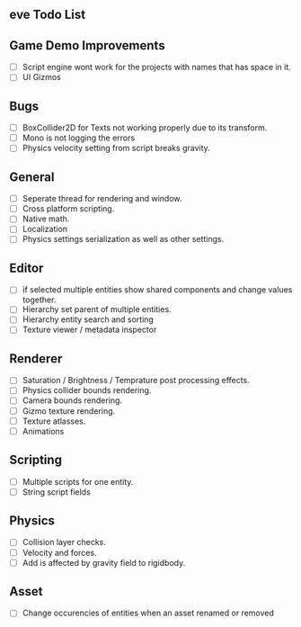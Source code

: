 ## eve Todo List

## Game Demo Improvements
- [ ] Script engine wont work for the projects with names that has space in it.
- [ ] UI Gizmos

## Bugs
- [ ] BoxCollider2D for Texts not working properly due to its transform. 
- [ ] Mono is not logging the errors
- [ ] Physics velocity setting from script breaks gravity.

## General
- [ ] Seperate thread for rendering and window.
- [ ] Cross platform scripting.
- [ ] Native math.
- [ ] Localization
- [ ] Physics settings serialization as well as other settings. 

## Editor
- [ ] if selected multiple entities show shared components and change values together.
- [ ] Hierarchy set parent of multiple entities. 
- [ ] Hierarchy entity search and sorting
- [ ] Texture viewer / metadata inspector

## Renderer
- [ ] Saturation / Brightness / Temprature post processing effects.
- [ ] Physics collider bounds rendering.
- [ ] Camera bounds rendering.
- [ ] Gizmo texture rendering.
- [ ] Texture atlasses.
- [ ] Animations

## Scripting
- [ ] Multiple scripts for one entity.
- [ ] String script fields

## Physics
- [ ] Collision layer checks.
- [ ] Velocity and forces.
- [ ] Add is affected by gravity field to rigidbody.

## Asset
- [ ] Change occurencies of entities when an asset renamed or removed
